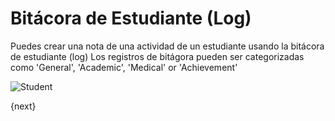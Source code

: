 <!-- add-breadcrumbs -->
# Bitácora de Estudiante (Log)

Puedes crear una nota de una actividad de un estudiante usando la bitácora de estudiante (log)
Los registros de bitágora pueden ser categorizadas como 'General', 'Academic', 'Medical' or 'Achievement'

<img class="screenshot" alt="Student" src="{{docs_base_url}}/v13/assets/img/education/student/student-log.png">

{next}
